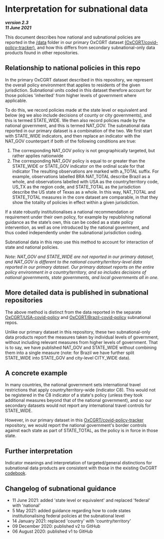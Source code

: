 # Interpretation for subnational data 

***version 2.3 <br/>11 June 2021***

This document describes how national and subnational policies are reported in the [/data](../data/) folder in our primary OxCGRT dataset [(OxCGRT/covid-policy-tracker)](https://github.com/OxCGRT/covid-policy-tracker), and how this differs from secondary subnational-only data products found in other repositories.

## Relationship to national policies in this repo

In the primary OxCGRT dataset described in this repository, we represent the overall policy environment that applies to residents of the given jurisdiction. Subnational units coded in this dataset therefore account for those policies 'inherited' from higher levels of government where applicable. 

To do this, we record policies made at the state level or equivalent and below (eg we also include decisions of county or city governments), and this is termed STATE_WIDE. We then also record policies made by the national government, and this is termed NAT_GOV. The subnational data reported in our primary dataset is a combination of the two. We first start with STATE_WIDE indicators, and then replace an indicator with the NAT_GOV counterpart if both of the following conditions are true:
1. The corresponding NAT_GOV policy is not geographically targeted, but rather applies nationwide
2. The corresponding NAT_GOV policy is equal to or greater than the STATE_WIDE or STATE_GOV indicator on the ordinal scale for that indicator
The resulting observations are marked with a_TOTAL suffix. For example, observations labelled BRA NAT_TOTAL describe Brazil as a whole, and observations labelled with USA as the country/territory code, US_TX as the region code, and STATE_TOTAL as the jurisdiction describe the US state of Texas as a whole. In this way, NAT_TOTAL and STATE_TOTAL measures in the core dataset are comparable, in that they show the totality of policies in effect within a given jurisdiction. 

If a state robustly institutionalises a national recommendation or requirement under their own policy, for example by republishing national guidance as the state’s own, this can be coded as a state policy intervention, as well as one introduced by the national government, and thus coded independently under the subnational jurisdiction coding.

Subnational data in this repo use this method to account for interaction of state and national policies. 

_Note: NAT_GOV and STATE_WIDE are not reported in our primary dataset, and NAT_GOV is different to the national country/territory-level data reported in our primary dataset. Our primary dataset reports on the entire policy environment in a country/territory, and so includes decisions of national governments, state governments, and local governments all in one._

## More detailed data is published in subnational repositories

The above method is distinct from the data reported in the separate [OxCGRT/USA-covid-policy](https://github.com/OxCGRT/USA-covid-policy) and [OxCGRT/Brazil-covid-policy](https://github.com/OxCGRT/Brazil-covid-policy) subnational repos.

Unlike our primary dataset in this repository, these two subnational-only data products report the measures taken by individual levels of government, without including relevant measures from higher levels of government. That is to say, we have published NAT_GOV and STATE_WIDE without combining them into a single measure (note: for Brazil we have further split STATE_WIDE into STATE_GOV and city-level CITY_WIDE data).

## A concrete example

In many countries, the national government sets international travel restrictions that apply country/territory-wide (indicator C8). This would not be registered in the C8 indicator of a state's policy (unless they took additional measures beyond that of the national government), and so our secondary datasets would not report any international travel controls for STATE_WIDE.

However, in our primary dataset in this [OxCGRT/covid-policy-tracker](https://github.com/OxCGRT/covid-policy-tracker) repository, we would report the national government's border controls against each state as part of STATE_TOTAL, as the policy is in force in those state.

## Further interpretation

Indicator meanings and interpretation of targeted/general distinctions for subnational data products are consistent with those in the existing OxCGRT [codebook](documentation/codebook.md). 

## Changelog of subnational guidance
- 11 June 2021: added 'state level or equivalent' and replaced 'federal' with 'national'
- 5 May 2021: added guidance regarding how to code states institutionalising federal policies at the subnational level
- 14 January 2021: replaced 'country' with 'country/territory'
- 09 December 2020: published v2 to GitHub
- 06 August 2020: published v1 to GitHub
